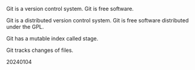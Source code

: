Git is a version control system.
Git is free software.

Git is a distributed version control system.
Git is free software distributed under the GPL.

Git has a mutable index called stage.


Git tracks changes of files.

20240104